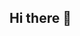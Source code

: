 ## Hi there 👋

<!--
**landonestoos/landonestoos** is a ✨ _special_ ✨ repository because its `README.md` (this file) appears on your GitHub profile.
“A portfolio of cybersecurity labs showcasing skills in vulnerability management with OpenVAS, Nessus, Nmap, Python, and more.”



-->
